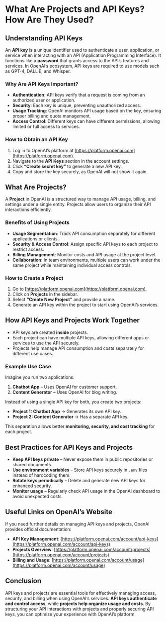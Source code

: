 # What Are Projects and API Keys? How Are They Used?

## Understanding API Keys

An **API key** is a unique identifier used to authenticate a user, application, or service when interacting with an API (Application Programming Interface). It functions like a **password** that grants access to the API’s features and services. In OpenAI’s ecosystem, API keys are required to use models such as GPT-4, DALL·E, and Whisper.

### Why Are API Keys Important?
- **Authentication**: API keys verify that a request is coming from an authorized user or application.
- **Security**: Each key is unique, preventing unauthorized access.
- **Usage Tracking**: OpenAI monitors API usage based on the key, ensuring proper billing and quota management.
- **Access Control**: Different keys can have different permissions, allowing limited or full access to services.

### How to Obtain an API Key
1. Log in to OpenAI’s platform at [https://platform.openai.com](https://platform.openai.com).
2. Navigate to the **API Keys** section in the account settings.
3. Click **“Create secret key”** to generate a new API key.
4. Copy and store the key securely, as OpenAI will not show it again.

## What Are Projects?

A **Project** in OpenAI is a structured way to manage API usage, billing, and settings under a single entity. Projects allow users to organize their API interactions efficiently.

### Benefits of Using Projects
- **Usage Segmentation**: Track API consumption separately for different applications or clients.
- **Security & Access Control**: Assign specific API keys to each project to restrict access.
- **Billing Management**: Monitor costs and API usage at the project level.
- **Collaboration**: In team environments, multiple users can work under the same project while maintaining individual access controls.

### How to Create a Project
1. Go to [https://platform.openai.com](https://platform.openai.com).
2. Click on **Projects** in the sidebar.
3. Select **“Create New Project”** and provide a name.
4. Generate an API key within the project to start using OpenAI’s services.

## How API Keys and Projects Work Together

- API keys are created **inside** projects.
- Each project can have multiple API keys, allowing different apps or services to use the API securely.
- Projects help manage API consumption and costs separately for different use cases.

### Example Use Case
Imagine you run two applications:
1. **Chatbot App** – Uses OpenAI for customer support.
2. **Content Generator** – Uses OpenAI for blog writing.

Instead of using a single API key for both, you create two projects:
- **Project 1: Chatbot App** → Generates its own API key.
- **Project 2: Content Generator** → Has a separate API key.

This separation allows better **monitoring, security, and cost tracking** for each project.

## Best Practices for API Keys and Projects
- **Keep API keys private** – Never expose them in public repositories or shared documents.
- **Use environment variables** – Store API keys securely in `.env` files instead of hardcoding them.
- **Rotate keys periodically** – Delete and generate new API keys for enhanced security.
- **Monitor usage** – Regularly check API usage in the OpenAI dashboard to avoid unexpected costs.

## Useful Links on OpenAI’s Website
If you need further details on managing API keys and projects, OpenAI provides official documentation:
- **API Key Management**: [https://platform.openai.com/account/api-keys](https://platform.openai.com/account/api-keys)
- **Projects Overview**: [https://platform.openai.com/account/projects](https://platform.openai.com/account/projects)
- **Billing and Usage**: [https://platform.openai.com/account/usage](https://platform.openai.com/account/usage)

## Conclusion
API keys and projects are essential tools for effectively managing access, security, and billing when using OpenAI’s services. **API keys authenticate and control access**, while **projects help organize usage and costs**. By structuring your API interactions with projects and properly securing API keys, you can optimize your experience with OpenAI’s platform.

